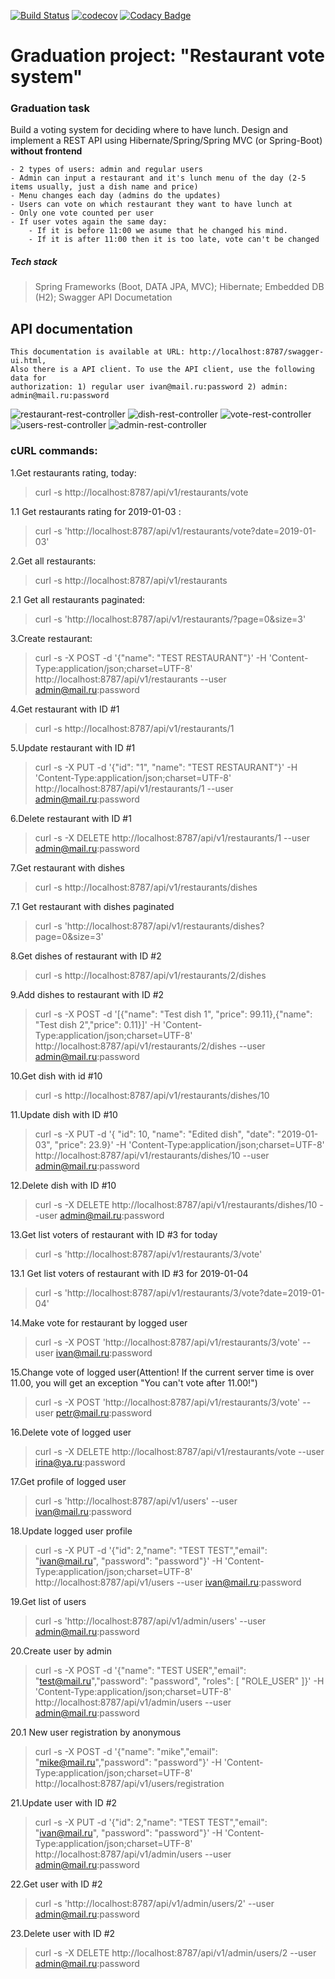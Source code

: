 
[![Build Status](https://travis-ci.org/Grom33/restaurants-vote-service.svg?branch=master)](https://travis-ci.org/Grom33/restaurants-vote-service)
[![codecov](https://codecov.io/gh/Grom33/restaurants-vote-service/branch/master/graph/badge.svg)](https://codecov.io/gh/Grom33/restaurants-vote-service)
[![Codacy Badge](https://api.codacy.com/project/badge/Grade/8f850660161e439eba36748c2aadc531)](https://www.codacy.com/app/Grom33/restaurants-vote-service?utm_source=github.com&amp;utm_medium=referral&amp;utm_content=Grom33/restaurants-vote-service&amp;utm_campaign=Badge_Grade)

# **Graduation project: "Restaurant vote system"**
    
### Graduation task
Build a voting system for deciding where to have lunch.
Design and implement a REST API using Hibernate/Spring/Spring MVC (or Spring-Boot) **without frontend** 

    - 2 types of users: admin and regular users
    - Admin can input a restaurant and it's lunch menu of the day (2-5 items usually, just a dish name and price)
    - Menu changes each day (admins do the updates)
    - Users can vote on which restaurant they want to have lunch at
    - Only one vote counted per user
    - If user votes again the same day:
        - If it is before 11:00 we asume that he changed his mind.
        - If it is after 11:00 then it is too late, vote can't be changed
    
##### Tech stack
> Spring Frameworks (Boot, DATA JPA, MVC); Hibernate;
> Embedded DB (H2);
> Swagger API Documetation 
     
## API documentation
    This documentation is available at URL: http://localhost:8787/swagger-ui.html, 
    Also there is a API client. To use the API client, use the following data for 
    authorization: 1) regular user ivan@mail.ru:password 2) admin: admin@mail.ru:password
![restaurant-rest-controller](https://user-images.githubusercontent.com/16654366/51172893-4e223780-18c5-11e9-9a7b-82c757350aee.jpg)
![dish-rest-controller](https://user-images.githubusercontent.com/16654366/51135095-48d3d700-184a-11e9-8f75-5515f8c34193.jpg)
![vote-rest-controller](https://user-images.githubusercontent.com/16654366/51135154-70c33a80-184a-11e9-980e-0952667c2aad.jpg)
![users-rest-controller](https://user-images.githubusercontent.com/16654366/51135136-66a13c00-184a-11e9-9ba8-a1e524048e6c.jpg)
![admin-rest-controller](https://user-images.githubusercontent.com/16654366/51135037-28a41800-184a-11e9-9cbd-e702cbbc62a5.jpg)

### cURL commands:
1.Get restaurants rating, today: 
 > curl -s http://localhost:8787/api/v1/restaurants/vote
 
1.1 Get restaurants rating for 2019-01-03 : 
  
  > curl -s 'http://localhost:8787/api/v1/restaurants/vote?date=2019-01-03'

2.Get all restaurants:

 > curl -s http://localhost:8787/api/v1/restaurants
 
2.1 Get all restaurants paginated:

 > curl -s 'http://localhost:8787/api/v1/restaurants/?page=0&size=3'
 
3.Create restaurant:

> curl -s -X POST -d '{"name": "TEST RESTAURANT"}' -H 'Content-Type:application/json;charset=UTF-8' http://localhost:8787/api/v1/restaurants --user admin@mail.ru:password

4.Get restaurant with ID #1
 
> curl -s http://localhost:8787/api/v1/restaurants/1 

5.Update restaurant with ID #1

> curl -s -X PUT -d '{"id": "1", "name": "TEST RESTAURANT"}' -H 'Content-Type:application/json;charset=UTF-8' http://localhost:8787/api/v1/restaurants/1 --user admin@mail.ru:password

6.Delete restaurant with ID #1

> curl -s -X DELETE http://localhost:8787/api/v1/restaurants/1 --user admin@mail.ru:password

7.Get restaurant with dishes

> curl -s http://localhost:8787/api/v1/restaurants/dishes

7.1 Get restaurant with dishes paginated

> curl -s 'http://localhost:8787/api/v1/restaurants/dishes?page=0&size=3' 

8.Get dishes of restaurant with ID #2

> curl -s http://localhost:8787/api/v1/restaurants/2/dishes

9.Add dishes to restaurant with ID #2

>curl -s -X POST -d '[{"name": "Test dish 1", "price": 99.11},{"name": "Test dish 2","price": 0.11}]' -H 'Content-Type:application/json;charset=UTF-8' http://localhost:8787/api/v1/restaurants/2/dishes --user admin@mail.ru:password

10.Get dish with id #10

> curl -s http://localhost:8787/api/v1/restaurants/dishes/10

11.Update dish with ID #10

> curl -s -X PUT -d '{ "id": 10, "name": "Edited dish", "date": "2019-01-03", "price": 23.9}' -H 'Content-Type:application/json;charset=UTF-8' http://localhost:8787/api/v1/restaurants/dishes/10 --user admin@mail.ru:password

12.Delete dish with ID #10

> curl -s -X DELETE http://localhost:8787/api/v1/restaurants/dishes/10 --user admin@mail.ru:password

13.Get list voters of restaurant with ID #3 for today

> curl -s 'http://localhost:8787/api/v1/restaurants/3/vote'

13.1 Get list voters of restaurant with ID #3 for 2019-01-04

> curl -s 'http://localhost:8787/api/v1/restaurants/3/vote?date=2019-01-04'

14.Make vote for restaurant by logged user
> curl -s -X POST 'http://localhost:8787/api/v1/restaurants/3/vote' --user ivan@mail.ru:password

15.Change vote of logged user(Attention! If the current server time is over 11.00, you will get an exception "You can't vote after 11.00!")

> curl -s -X POST 'http://localhost:8787/api/v1/restaurants/3/vote' --user petr@mail.ru:password

16.Delete vote of logged user

> curl -s -X DELETE http://localhost:8787/api/v1/restaurants/vote --user irina@ya.ru:password

17.Get profile of logged user

> curl -s 'http://localhost:8787/api/v1/users' --user ivan@mail.ru:password

18.Update logged user profile

> curl -s -X PUT -d '{"id": 2,"name": "TEST TEST","email": "ivan@mail.ru", "password": "password"}' -H 'Content-Type:application/json;charset=UTF-8' http://localhost:8787/api/v1/users --user ivan@mail.ru:password

19.Get list of users

> curl -s 'http://localhost:8787/api/v1/admin/users' --user admin@mail.ru:password

20.Create user by admin

> curl -s -X POST -d '{"name": "TEST USER","email": "test@mail.ru","password": "password", "roles": [ "ROLE_USER" ]}' -H 'Content-Type:application/json;charset=UTF-8' http://localhost:8787/api/v1/admin/users --user admin@mail.ru:password

20.1 New user registration by anonymous

> curl -s -X POST -d '{"name": "mike","email": "mike@mail.ru","password": "password"}' -H 'Content-Type:application/json;charset=UTF-8' http://localhost:8787/api/v1/users/registration

21.Update user with ID #2

> curl -s -X PUT -d '{"id": 2,"name": "TEST TEST","email": "ivan@mail.ru", "password": "password"}' -H 'Content-Type:application/json;charset=UTF-8' http://localhost:8787/api/v1/admin/users --user admin@mail.ru:password

22.Get user with ID #2

> curl -s 'http://localhost:8787/api/v1/admin/users/2' --user admin@mail.ru:password

23.Delete user with ID #2

> curl -s -X DELETE http://localhost:8787/api/v1/admin/users/2 --user admin@mail.ru:password